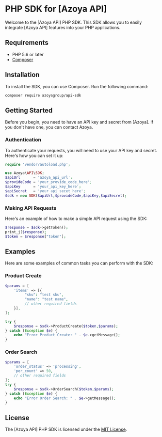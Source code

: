 # PHP SDK for [Azoya API]

Welcome to the [Azoya API] PHP SDK. This SDK allows you to easily integrate [Azoya API] features into your PHP applications.

## Requirements

- PHP 5.6 or later
- [Composer](https://getcomposer.org/)

## Installation

To install the SDK, you can use Composer. Run the following command:

```bash
composer require azoyagroup/api-sdk
```

## Getting Started

Before you begin, you need to have an API key and secret from [Azoya]. If you don't have one, you can contact Azoya.

### Authentication

To authenticate your requests, you will need to use your API key and secret. Here's how you can set it up:

```php
require 'vendor/autoload.php';

use Azoya\API\SDK;
$apiUrl      = 'azoya_api_url';
$provideCode = 'your_provide_code_here';
$apiKey      = 'your_api_key_here';
$apiSecret   = 'your_api_secet_here';
$sdk = new SDK($apiUrl,$provideCode,$apiKey,$apiSecret);
```

### Making API Requests

Here's an example of how to make a simple API request using the SDK:

```php
$response = $sdk->getToken();
print_j($response);
$token = $response["token"];
```

## Examples

Here are some examples of common tasks you can perform with the SDK:

### Product Create

```php
$params = [
    'items' => [{
         "sku": "test sku",
         "name": "test name",
         // other required fields
    }],
];

try {
    $response = $sdk->ProductCreate($token,$params);
} catch (Exception $e) {
    echo "Error Product Create: " . $e->getMessage();
}
```

### Order Search

```php
$params = [
    'order_status' => 'processing',
    'per_count' => 50,
    // other required fields
];
try {
    $response = $sdk->OrderSearch($token,$params);
} catch (Exception $e) {
    echo "Error Order Search: " . $e->getMessage();
}
```

## License
The [Azoya API] PHP SDK is licensed under the [MIT License](LICENSE).

